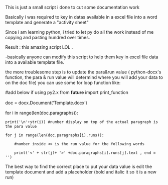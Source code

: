 This is just a small script i done to cut some documentation work 

Basically i was required to key in datas available in a excel file into a word template and generate a "activity sheet"

Since i am learning python, i tried to let py do all the work instead of me copying and pasting hundred over times. 

Result : 
  this amazing script LOL . 
 
 -basically anyone can modify this script to help them key in excel file data into a available template file. 
 
 the more troublesome step is to update the para&run value ( python-docx's function, the para & run value will determind where you will add your data to on the doc file) 
 you can use some for loop function like:
 
#add below if using py2.x
from __future__ import print_function

doc = docx.Document(‘Template.docx’）

for i in range(len(doc.paragraphs)):

  	print('\n'+str(i)) #number display on top of the actual paragraph is the para value

	for j in range(len(doc.paragraphs[i].runs)):

		#number inside <> is the run value for the following words

		print('<' + str(j)+ '>' +doc.paragraphs[i].runs[j].text , end = '')


The best way to find the correct place to put your data value is edit the template document and add a placeholder (bold and italic it so it is a new run)

